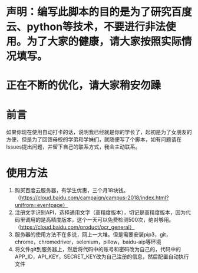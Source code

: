 # 声明：编写此脚本的目的是为了研究百度云、python等技术，不要进行非法使用。为了大家的健康，请大家按照实际情况填写。
# 正在不断的优化，请大家稍安勿躁
# 前言
如果你现在使用自动打卡的话，说明我已经就是你的学长了，起初是为了女朋友的方便，但是为了回馈母校的学弟和学妹们，就随便写了个脚本，如有问题请在Issues提出问题，并留下自己的联系方式，我会主动联系。
# 使用方法
1. 购买百度云服务器，有学生优惠，三个月18块钱。（https://cloud.baidu.com/campaign/campus-2018/index.html?unifrom=eventpage）<br>
2. 注册文字识别API，选择通用文字（高精度版本），切记是高精度版本，因为代码里调用的是高精度版本，这个一天可以免费检测500次，绝对够用。（https://cloud.baidu.com/product/ocr_general）<br>
3. 服务器的使用方法不在多说，网上一大堆。但是需要安装pip3，git，chrome，chromedriver，selenium，pillow，baidu-aip等环境<br>
4. 将文件git到服务器上，然后将代码中的账号和密码改为自己的，代码中的APP_ID，API_KEY，SECRET_KEY改为自己注册的信息，然后配置自动执行文件
